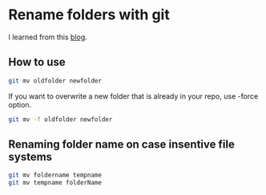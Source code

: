 # Rename folders with git

I learned from this [blog](https://www.patrick-wied.at/blog/rename-files-and-folders-with-git).

## How to use

```bash
git mv oldfolder newfolder
```

If you want to overwrite a new folder that is already in your repo, use -force option.

```bash
git mv -f oldfolder newfolder
```

## Renaming folder name on case insentive file systems

```bash
git mv foldername tempname
git mv tempname folderName
```
